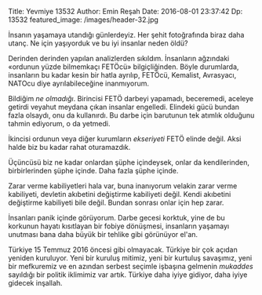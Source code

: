 Title: Yevmiye 13532
Author: Emin Reşah
Date: 2016-08-01 23:37:42 
Dp: 13532 
featured_image: /images/header-32.jpg

İnsanın yaşamaya utandığı günlerdeyiz. Her şehit fotoğrafında biraz daha
utanç. Ne için yaşıyorduk ve bu iyi insanlar neden öldü?

Derinden derinden yapılan analizlerden sıkıldım. İnsanların ağzındaki «ordunun
yüzde bilmemkaçı FETÖcü» bilgiçliğinden. Böyle durumlarda, insanların bu kadar
kesin bir hatla ayrılıp, FETÖcü, Kemalist, Avrasyacı, NATOcu diye
ayrılabileceğine inanmıyorum.

Bildiğim *ne olmadığı*. Birincisi FETÖ darbeyi yapamadı, beceremedi, aceleye
getirdi veyahut meydana çıkan insanlar engelledi. Elindeki gücü bundan fazla
olsaydı, onu da kullanırdı. Bu darbe için barutunun tek atımlık olduğunu tahmin
ediyorum, o da yetmedi.

İkincisi ordunun veya diğer kurumların *ekseriyeti* FETÖ elinde değil. Aksi
halde biz bu kadar rahat oturamazdık.

Üçüncüsü biz ne kadar onlardan şüphe içindeysek, onlar da kendilerinden,
birbirlerinden şüphe içinde. Daha fazla şüphe içinde. 

Zarar verme kabiliyetleri hala var, buna inanıyorum velakin zarar verme
kabiliyeti, devletin akıbetini değiştirme kabiliyeti değil. Kendi akıbetini
değiştirme kabiliyeti bile değil. Bundan sonrası onlar için hep zarar.

İnsanları panik içinde görüyorum. Darbe gecesi korktuk, yine de bu korkunun
hayatı kısıtlayan bir fobiye dönüşmesi, insanların yaşamayı unutması bana daha
büyük bir tehlike gibi görünüyor el'an.

Türkiye 15 Temmuz 2016 öncesi gibi olmayacak. Türkiye bir çok açıdan yeniden
kuruluyor. Yeni bir kuruluş mitimiz, yeni bir kurtuluş savaşımız, yeni bir
mefkuremiz ve en azından serbest seçimle işbaşına gelmenin *mukaddes* sayıldığı
bir politik iklimimiz var artık. Türkiye daha iyiye gidiyor, daha iyiye gidecek
inşallah.
